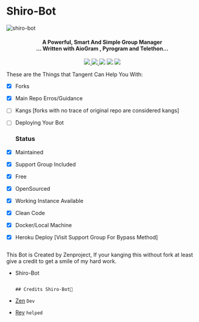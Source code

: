 # Shiro-Bot

![shiro-bot](https://user-images.githubusercontent.com/91831925/145976248-4047bc0f-8f43-4706-ad05-f16b8420f097.jpg)
</p>
<h4 align="center">A Powerful, Smart And Simple Group Manager <br> ... Written with AioGram , Pyrogram and Telethon...</h4>
<p align='center'>
  <a href="https://www.python.org/" alt="made-with-python"> <img src="https://img.shields.io/badge/Made%20with-Python-1f425f.svg?style=flat-square&logo=python&color=blue" /> </a>
  <a href="https://github.com/Wahyu213/Shiro-Bot/graphs/commit-activity" alt="Maintenance"> <img src="https://img.shields.io/badge/Maintained%3F-yes-green.svg?style=flat-square" /> </a>
  <a href="https://t.me/ShiroUpdate"><img src="https://img.shields.io/badge/Join-Shiro%20Update-red.svg?logo=Telegram"></a>
  <a href="https://t.me/Shirosupportgroup"><img src="https://img.shields.io/badge/Join-Shiro%20Support-blue.svg?logo=telegram"></a>
  <a href="https://t.me/zenfrans"><img src="https://img.shields.io/badge/Developer-Shiro%20Bot-blue.svg?logo=telegram"></a>
  
  
  These are the Things that Tangent Can Help You With:

+ [x] Forks
+ [x] Main Repo Erros/Guidance
+ [ ] Kangs [forks with no trace of original repo are considered kangs]
+ [ ] Deploying Your Bot
  
  
  ### Status

+ [x] Maintained
+ [x] Support Group Included
+ [x] Free
+ [x] OpenSourced
+ [x] Working Instance Available
+ [x] Clean Code
+ [x] Docker/Local Machine
+ [x] Heroku Deploy [Visit Support Group For Bypass Method]
  
  
  ```
This Bot is Created by Zenproject, If your kanging this without fork at least give a credit to get a smile of my hard work. 
- Shiro-Bot

  ```
  
  ## Credits Shiro-Bot💫

- [Zen](https://github/Wahyu213) ``Dev``
- [Rey](https://github/HELZRIP) ``helped``
